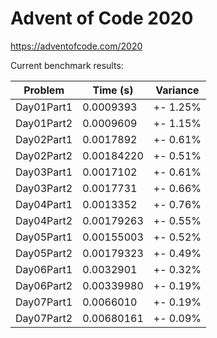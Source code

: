Advent of Code 2020
===================

https://adventofcode.com/2020

Current benchmark results:

|Problem|Time (s)|Variance|
|-|-|-|
|Day01Part1|0.0009393|+-  1.25%|
|Day01Part2|0.0009609|+-  1.15%|
|Day02Part1|0.0017892|+-  0.61%|
|Day02Part2|0.00184220|+-  0.51%|
|Day03Part1|0.0017102|+-  0.61%|
|Day03Part2|0.0017731|+-  0.66%|
|Day04Part1|0.0013352|+-  0.76%|
|Day04Part2|0.00179263|+-  0.55%|
|Day05Part1|0.00155003|+-  0.52%|
|Day05Part2|0.00179323|+-  0.49%|
|Day06Part1|0.0032901|+-  0.32%|
|Day06Part2|0.00339980|+-  0.19%|
|Day07Part1|0.0066010|+-  0.19%|
|Day07Part2|0.00680161|+-  0.09%|
